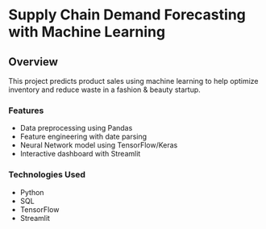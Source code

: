 
# Supply Chain Demand Forecasting with Machine Learning

## Overview
This project predicts product sales using machine learning to help optimize inventory and reduce waste in a fashion & beauty startup.

### Features
- Data preprocessing using Pandas
- Feature engineering with date parsing
- Neural Network model using TensorFlow/Keras
- Interactive dashboard with Streamlit

### Technologies Used
- Python
- SQL
- TensorFlow
- Streamlit

